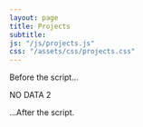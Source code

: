 ```yaml
---
layout: page
title: Projects
subtitle: 
js: "/js/projects.js"
css: "/assets/css/projects.css"
---
```


<html>
<body>


  <p>Before the script...</p>
  <div id="container">
    <div id="output">NO DATA 2</div>
  </div>

  <!-- <script src="https://ajax.googleapis.com/ajax/libs/jquery/2.1.1/jquery.min.js"></script> -->


  <script>
    var url = "http://danieltobon43.pythonanywhere.com/projects";

    $.ajax({
      method: "GET",
      cache: false,
      url: url,
      success: function(data) {
        document.getElementById('output').innerHTML = data.total;
      },
      error: function(error) {
        //What do you want to do with the error?
        document.getElementById('output').innerHTML = "something wrong!";
      },
    });

</script>

  <p>...After the script.</p>

</body>

</html>